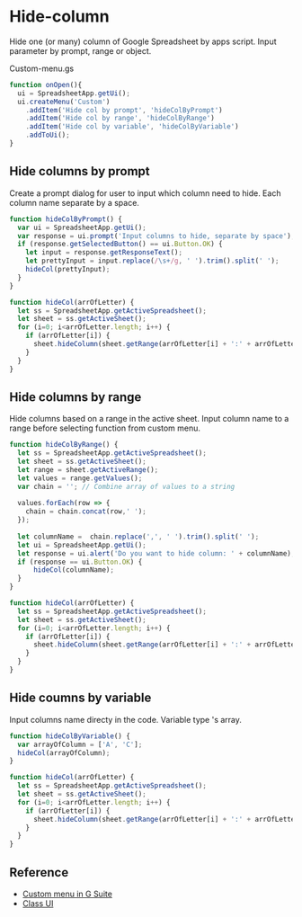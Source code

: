 # Hide-column
Hide one (or many) column of Google Spreadsheet by apps script. Input parameter by prompt, range or object.

Custom-menu.gs
```javascript
function onOpen(){
  ui = SpreadsheetApp.getUi();
  ui.createMenu('Custom')
    .addItem('Hide col by prompt', 'hideColByPrompt')
    .addItem('Hide col by range', 'hideColByRange')
    .addItem('Hide col by variable', 'hideColByVariable')
    .addToUi();
}
```

## Hide columns by prompt
Create a prompt dialog for user to input which column need to hide. Each column name separate by a space.

```javascript
function hideColByPrompt() {
  var ui = SpreadsheetApp.getUi();
  var response = ui.prompt('Input columns to hide, separate by space');
  if (response.getSelectedButton() == ui.Button.OK) {
    let input = response.getResponseText();
    let prettyInput = input.replace(/\s+/g, ' ').trim().split(' ');
    hideCol(prettyInput);
  }
}

function hideCol(arrOfLetter) {
  let ss = SpreadsheetApp.getActiveSpreadsheet();
  let sheet = ss.getActiveSheet();
  for (i=0; i<arrOfLetter.length; i++) {
    if (arrOfLetter[i]) {
      sheet.hideColumn(sheet.getRange(arrOfLetter[i] + ':' + arrOfLetter[i]))
    }
  }
}
```

## Hide columns by range
Hide columns based on a range in the active sheet. Input column name to a range before selecting function from custom menu.

```javascript
function hideColByRange() {
  let ss = SpreadsheetApp.getActiveSpreadsheet();
  let sheet = ss.getActiveSheet();
  let range = sheet.getActiveRange();
  let values = range.getValues();
  var chain = ''; // Combine array of values to a string
  
  values.forEach(row => {
    chain = chain.concat(row,' ');
  });
  
  let columnName =  chain.replace(',', ' ').trim().split(' ');
  let ui = SpreadsheetApp.getUi();
  let response = ui.alert('Do you want to hide column: ' + columnName);
  if (response == ui.Button.OK) {
      hideCol(columnName);
  }
}

function hideCol(arrOfLetter) {
  let ss = SpreadsheetApp.getActiveSpreadsheet();
  let sheet = ss.getActiveSheet();
  for (i=0; i<arrOfLetter.length; i++) {
    if (arrOfLetter[i]) {
      sheet.hideColumn(sheet.getRange(arrOfLetter[i] + ':' + arrOfLetter[i]))
    }
  }
}
```

## Hide coumns by variable
Input columns name directy in the code. Variable type 's array.

```javascript
function hideColByVariable() {
  var arrayOfColumn = ['A', 'C'];
  hideCol(arrayOfColumn);
}

function hideCol(arrOfLetter) {
  let ss = SpreadsheetApp.getActiveSpreadsheet();
  let sheet = ss.getActiveSheet();
  for (i=0; i<arrOfLetter.length; i++) {
    if (arrOfLetter[i]) {
      sheet.hideColumn(sheet.getRange(arrOfLetter[i] + ':' + arrOfLetter[i]))
    }
  }
}
```
## Reference
* [Custom menu in G Suite](https://developers.google.com/apps-script/guides/menus)
* [Class UI](https://developers.google.com/apps-script/reference/base/ui)
